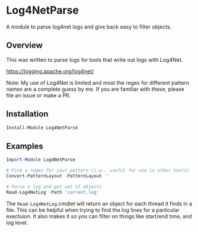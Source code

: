 # Log4NetParse

A module to parse log4net logs and give back easy to filter objects.

## Overview

This was written to parse logs for tools that write out logs with Log4Net.

https://logging.apache.org/log4net/

Note: My use of Log4Net is limited and most the regex for different pattern
names are a complete guess by me. If you are familiar with these, please file
an issue or make a PR.

## Installation

```powershell
Install-Module Log4NetParse
```

## Examples

```powershell
Import-Module Log4NetParse

# Find a regex for your pattern (i.e., useful for use in other tools)
Convert-PatternLayout -PatternLayout ''

# Parse a log and get set of objects
Read-Log4NetLog -Path 'current.log'
```

The `Read-Log4NetLog` cmdlet will return an object for each thread it finds in a
file. This can be helpful when trying to find the log lines for a particular
exectuion. It also makes it so you can filter on things like start/end time, and
log level.

